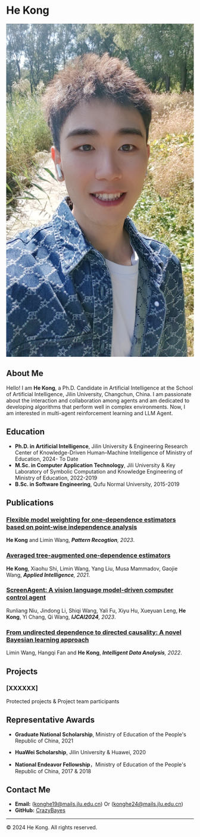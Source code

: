 # He Kong

![He Kong](/HeKong.jpg)

## About Me

Hello! I am **He Kong**, a  Ph.D. Candidate in Artificial Intelligence at the School of Artificial Intelligence, Jilin University, Changchun, China. I am passionate about the interaction and collaboration among agents and am dedicated to developing algorithms that perform well in complex environments. Now, I am interested in multi-agent reinforcement learning and LLM Agent.

## Education

- **Ph.D. in Artificial Intelligence**, Jilin University & Engineering Research Center of Knowledge-Driven Human–Machine Intelligence of Ministry of Education, 2024- To Date
- **M.Sc. in Computer Application Technology**, Jili  University & Key Laboratory of Symbolic Computation and Knowledge Engineering of Ministry of Education, 2022-2019
- **B.Sc. in Software Engineering**, Qufu Normal University, 2015-2019

## Publications

### [Flexible model weighting for one-dependence estimators based on point-wise independence analysis](https://doi.org/10.1016/j.patcog.2023.109473)
**He Kong** and Limin Wang, ***Pattern Recogtion**, 2023*.

### [Averaged tree-augmented one-dependence estimators](https://doi.org/10.1007/s10489-020-02064-w)
**He Kong**, Xiaohu Shi, Limin Wang, Yang Liu, Musa Mammadov, Gaojie Wang, ***Applied Intelligence**, 2021*.

### [ScreenAgent: A vision language model-driven computer control agent](https://github.com/niuzaisheng/ScreenAgent)
Runliang Niu, Jindong Li, Shiqi Wang, Yali Fu, Xiyu Hu, Xueyuan Leng, **He Kong**, Yi Chang, Qi Wang, ***IJCAI2024**, 2023*.

### [From undirected dependence to directed causality: A novel Bayesian learning approach](https://doi.org/10.1007/s10489-020-02064-w)
Limin Wang, Hangqi Fan and **He Kong**, ***Intelligent Data Analysis**, 2022*.

<!-- Add more publications as needed -->

## Projects

### [XXXXXX]
Protected projects & Project team participants


<!-- Add more projects as needed -->

## Representative Awards

- **Graduate National Scholarship**, Ministry of Education of the People's Republic of China, 2021

- **HuaWei Scholarship**, Jilin University & Huawei, 2020
  
- **National Endeavor Fellowship**，Ministry of Education of the People's Republic of China, 2017 & 2018

<!-- Add more awards as needed -->

## Contact Me

- **Email:** (konghe19@mails.jlu.edu.cn) Or (konghe24@mails.jlu.edu.cn)
- **GitHub:** [CrazyBayes](https://github.com/CrazyBayes)

---

&copy; 2024 He Kong. All rights reserved.
